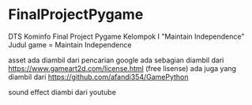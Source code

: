 # FinalProjectPygame
DTS Kominfo Final Project Pygame Kelompok I "Maintain Independence"
 Judul game = Maintain Independence

 asset ada diambil dari pencarian google
 ada sebagian diambil dari https://www.gameart2d.com/license.html (free lisense)
 ada juga yang diambil dari https://github.com/afandi354/GamePython

 sound effect diambi dari youtube
